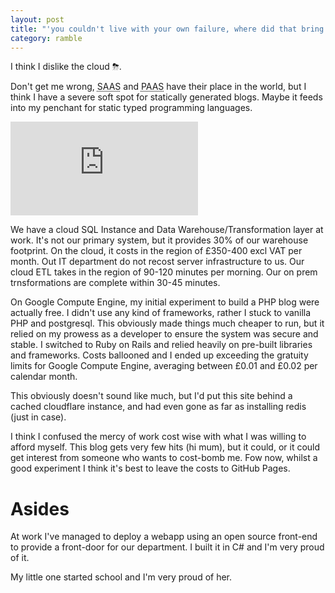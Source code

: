 ```yaml
---
layout: post
title: "'you couldn't live with your own failure, where did that bring you? back to me' 🫰"
category: ramble
---
```


I think I dislike the cloud ⛈.

Don't get me wrong, <abbr title="Software as a service">SAAS</abbr> and <abbr title="Platform as a service">PAAS</abbr> have their place in the world, but I think I have a severe soft spot for statically generated blogs. Maybe it feeds into my penchant for static typed programming languages.

<iframe class="video" src="https://www.youtube.com/embed/kVM1QEEXG1Q" title="YouTube video player" frameborder="0" allow="accelerometer; autoplay; clipboard-write; encrypted-media; gyroscope; picture-in-picture; web-share" allowfullscreen="0"> </iframe>

We have a cloud SQL Instance and Data Warehouse/Transformation layer at work. It's not our primary system, but it provides 30% of our warehouse footprint. On the cloud, it costs in the region of £350-400 excl VAT per month. Out IT department do not recost server infrastructure to us. Our cloud ETL takes in the region of 90-120 minutes per morning. Our on prem trnsformations are complete within 30-45 minutes.

On Google Compute Engine, my initial experiment to build a PHP blog were actually free. I didn't use any kind of frameworks, rather I stuck to vanilla PHP and postgresql. This obviously made things much cheaper to run, but it relied on my prowess as a developer to ensure the system was secure and stable. I switched to Ruby on Rails and relied heavily on pre-built libraries and frameworks. Costs ballooned and I ended up exceeding the gratuity limits for Google Compute Engine, averaging between £0.01 and £0.02 per calendar month.

This obviously doesn't sound like much, but I'd put this site behind a cached cloudflare instance, and had even gone as far as installing redis (just in case).

I think I confused the mercy of work cost wise with what I was willing to afford myself. This blog gets very few hits (hi mum), but it could, or it could get interest from someone who wants to cost-bomb me. Fow now, whilst a good experiment I think it's best to leave the costs to GitHub Pages.

# Asides

At work I've managed to deploy a webapp using an open source front-end to provide a front-door for our department. I built it in C# and I'm very proud of it.

My little one started school and I'm very proud of her.